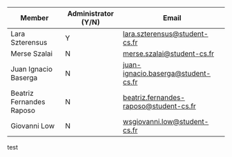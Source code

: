 | Member    | Administrator (Y/N) | Email
| -------- | ------- | ----------- |
| Lara Szterensus | Y | lara.szterensus@student-cs.fr |
| Merse Szalai | N | merse.szalai@student-cs.fr |
| Juan Ignacio Baserga | N | juan-ignacio.baserga@student-cs.fr |
| Beatriz Fernandes Raposo | N | beatriz.fernandes-raposo@student-cs.fr|
| Giovanni Low | N | wsgiovanni.low@student-cs.fr|
test
